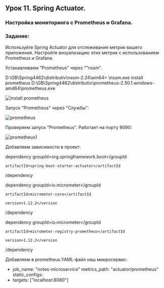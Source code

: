 ## Урок 11. Spring Actuator. ## 

### Настройка мониторинга с Prometheus и Grafana. ###

### Задание: ### 
Используйте Spring Actuator для отслеживания метрик вашего приложения. 
Настройте визуализацию этих метрик с использованием Prometheus и Grafana.

Устанавливаем "Prometheus" через ""nssm". 

D:\GB\Spring4462\distributiv\nssm-2.24\win64> \nssm.exe install prometheus D:\GB\Spring4462\distributiv\prometheus-2.50.1.windows-amd64\prometheus.exe 

![install prometheus](https://github.com/Olga-Vasilchenko/java_spring_hw6/assets/116726308/9be0f78a-e001-4a70-9a39-6cda4cb0f6db)

Запуск "Prometheus" через "Службы":

![prometheus](https://github.com/Olga-Vasilchenko/java_spring_hw6/assets/116726308/05de2392-8bce-4d7b-a76b-58eec4cbde2a)

Проверяем запуск "Prometheus". Работает на порту 9090:

![prometheus1](https://github.com/Olga-Vasilchenko/java_spring_hw6/assets/116726308/eb12c939-4249-4805-9fb3-9efec5d43b36)

Добавляем зависимости в проект:

dependency
    groupId>org.springframework.boot</groupId
    
    artifactId>spring-boot-starter-actuator</artifactId
    
/dependency

dependency
    groupId>io.micrometer</groupId
    
    artifactId>micrometer-core</artifactId
    
    version>1.12.2</version
/dependency

dependency
    groupId>io.micrometer</groupId
    
    artifactId>micrometer-registry-prometheus</artifactId
    
    version>1.12.2</version
/dependency

Добавляем в prometheus.YAML-файл наш микросервис:

- job_name: 
"notes-microservice"
 metrics_path: "actuator/prometheus"
 static_configs:
 - targets: ["localhost:8080"]

